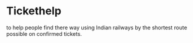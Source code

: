 # Tickethelp
to help people find there way using Indian railways by the shortest route possible on confirmed tickets.
